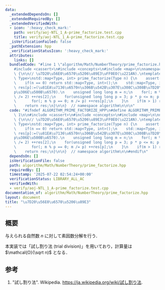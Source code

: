```yaml
---
data:
  _extendedDependsOn: []
  _extendedRequiredBy: []
  _extendedVerifiedWith:
  - icon: ':heavy_check_mark:'
    path: verify/aoj-NTL_1_A-prime_factorize.test.cpp
    title: verify/aoj-NTL_1_A-prime_factorize.test.cpp
  _isVerificationFailed: false
  _pathExtension: hpp
  _verificationStatusIcon: ':heavy_check_mark:'
  attributes:
    links: []
  bundledCode: "#line 1 \"algorithm/Math/NumberTheory/prime_factorize.hpp\"\n\n\n\n\
    #include <cassert>\n#include <concepts>\n#include <map>\n\nnamespace algorithm\
    \ {\n\n// \u7D20\u56E0\u6570\u5206\u89E3\uFF0EO(\u221AN).\ntemplate <std::integral\
    \ Type>\nstd::map<Type, int> prime_factorize(Type n) {\n    assert(n >= 0);\n\
    \    if(n == 0) return std::map<Type, int>();\n    std::map<Type, int> res;  //\
    \ res[p]:=(\u81EA\u7136\u6570n\u306B\u542B\u307E\u308C\u308B\u7D20\u56E0\u6570\
    p\u306E\u500B\u6570).\n    unsigned long long m = n;\n    for(; m % 2 == 0; m\
    \ /= 2) ++res[2];\n    for(unsigned long long p = 3; p * p <= m; p += 2) {\n \
    \       for(; m % p == 0; m /= p) ++res[p];\n    }\n    if(m > 1) res[m] = 1;\n\
    \    return res;\n}\n\n}  // namespace algorithm\n\n\n"
  code: "#ifndef ALGORITHM_PRIME_FACTORIZE_HPP\n#define ALGORITHM_PRIME_FACTORIZE_HPP\
    \ 1\n\n#include <cassert>\n#include <concepts>\n#include <map>\n\nnamespace algorithm\
    \ {\n\n// \u7D20\u56E0\u6570\u5206\u89E3\uFF0EO(\u221AN).\ntemplate <std::integral\
    \ Type>\nstd::map<Type, int> prime_factorize(Type n) {\n    assert(n >= 0);\n\
    \    if(n == 0) return std::map<Type, int>();\n    std::map<Type, int> res;  //\
    \ res[p]:=(\u81EA\u7136\u6570n\u306B\u542B\u307E\u308C\u308B\u7D20\u56E0\u6570\
    p\u306E\u500B\u6570).\n    unsigned long long m = n;\n    for(; m % 2 == 0; m\
    \ /= 2) ++res[2];\n    for(unsigned long long p = 3; p * p <= m; p += 2) {\n \
    \       for(; m % p == 0; m /= p) ++res[p];\n    }\n    if(m > 1) res[m] = 1;\n\
    \    return res;\n}\n\n}  // namespace algorithm\n\n#endif\n"
  dependsOn: []
  isVerificationFile: false
  path: algorithm/Math/NumberTheory/prime_factorize.hpp
  requiredBy: []
  timestamp: '2025-07-22 02:54:24+00:00'
  verificationStatus: LIBRARY_ALL_AC
  verifiedWith:
  - verify/aoj-NTL_1_A-prime_factorize.test.cpp
documentation_of: algorithm/Math/NumberTheory/prime_factorize.hpp
layout: document
title: "\u7D20\u56E0\u6570\u5206\u89E3"
---
```



## 概要

与えられる自然数 $n$ に対して素因数分解を行う．

本実装では「試し割り法 (trial division)」を用いており，計算量は $\mathcal{O}(\sqrt n)$ となる．


## 参考

1. "試し割り法". Wikipedia. <https://ja.wikipedia.org/wiki/試し割り法>.
